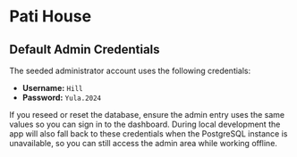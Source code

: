 
# Pati House

## Default Admin Credentials

The seeded administrator account uses the following credentials:

- **Username:** `Hill`
- **Password:** `Yula.2024`

If you reseed or reset the database, ensure the admin entry uses the same values so you can sign in to the dashboard. During local development the app will also fall back to these credentials when the PostgreSQL instance is unavailable, so you can still access the admin area while working offline.
